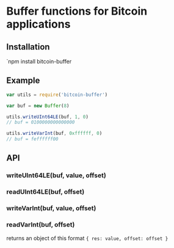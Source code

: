 # Buffer functions for Bitcoin applications

## Installation

`npm install bitcoin-buffer

## Example

```javascript
var utils = require('bitcoin-buffer')

var buf = new Buffer(8)

utils.writeUInt64LE(buf, 1, 0)
// buf = 0100000000000000

utils.writeVarInt(buf, 0xffffff, 0)
// buf = feffffff00
```

## API

### writeUInt64LE(buf, value, offset)

### readUInt64LE(buf, offset)

### writeVarInt(buf, value, offset)

### readVarInt(buf, offset)
returns an object of this format `{ res: value, offset: offset }`
